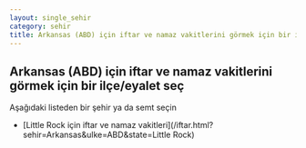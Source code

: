 ```yaml
---
layout: single_sehir
category: sehir
title: Arkansas (ABD) için iftar ve namaz vakitlerini görmek için bir ilçe/eyalet seç
---
```



## Arkansas (ABD) için iftar ve namaz vakitlerini görmek için bir ilçe/eyalet seç

Aşağıdaki listeden bir şehir ya da semt seçin


* [Little Rock için iftar ve namaz vakitleri](/iftar.html?sehir=Arkansas&ulke=ABD&state=Little Rock)
